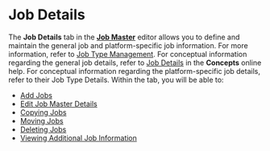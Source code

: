 # Job Details

The **Job Details** tab in the [**Job Master**](Using-Job-Master.md) editor allows you to define and
maintain the general job and platform-specific job information. For more
information, refer to [Job Type Management](Job-Type-Management.md). For conceptual information
regarding the general job details, refer to [Job Details](../../../objects/jobs.md#job-details) in the **Concepts**
online help. For conceptual information regarding the platform-specific
job details, refer to their Job Type Details. Within the tab, you will be able to:

- [Add Jobs](Adding-Jobs.md)
- [Edit Job Master Details](Editing-Job-Master-Details.md)
- [Copying Jobs](Copying-Jobs.md)
- [Moving Jobs](Moving-Jobs.md)
- [Deleting Jobs](Deleting-Jobs.md)
- [Viewing Additional Job Information](Viewing-Additional-Schedule-Info.md)
